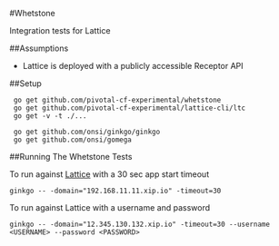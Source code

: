#Whetstone

Integration tests for Lattice

##Assumptions
- Lattice is deployed with a publicly accessible Receptor API
    
##Setup

     go get github.com/pivotal-cf-experimental/whetstone
     go get github.com/pivotal-cf-experimental/lattice-cli/ltc
     go get -v -t ./...

     go get github.com/onsi/ginkgo/ginkgo
     go get github.com/onsi/gomega


##Running The Whetstone Tests

To run against [Lattice](https://github.com/pivotal-cf-experimental/lattice) with a 30 sec app start timeout

    ginkgo -- -domain="192.168.11.11.xip.io" -timeout=30

To run against Lattice with a username and password

    ginkgo -- -domain="12.345.130.132.xip.io" -timeout=30 --username <USERNAME> --password <PASSWORD>
